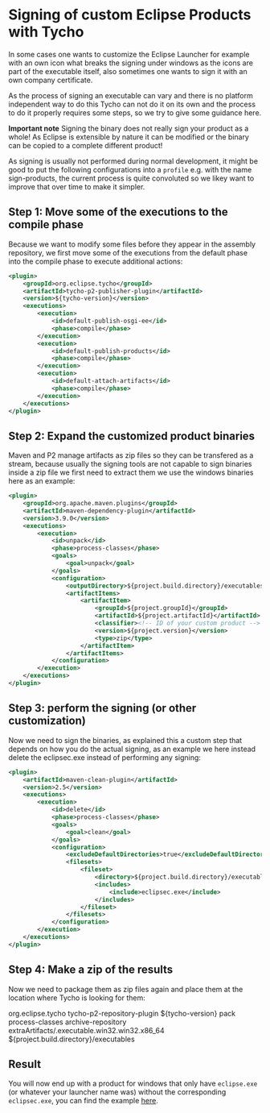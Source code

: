 # Signing of custom Eclipse Products with Tycho

In some cases one wants to customize the Eclipse Launcher for example with an own icon what breaks the signing under windows as the icons are part of the executable itself,
also sometimes one wants to sign it with an own company certificate.

As the process of signing an executable can vary and there is no platform independent way to do this Tycho can not do it on its own and the process to do it properly requires some steps,
so we try to give some guidance here.

**Important note** Signing the binary does not really sign your product as a whole! As Eclipse is extensible by nature it can be modified or the binary can be copied to a complete different product!

As signing is usually not performed during normal development, it might be good to put the following configurations into a `profile` e.g. with the name sign-products, the current process is quite convoluted so we likey want to improve that over time to make it simpler.

## Step 1: Move some of the executions to the compile phase

Because we want to modify some files before they appear in the assembly repository, we first move some of the executions from the default phase into the compile phase to execute additional actions:

```xml
<plugin>
	<groupId>org.eclipse.tycho</groupId>
	<artifactId>tycho-p2-publisher-plugin</artifactId>
	<version>${tycho-version}</version>
	<executions>
		<execution>
			<id>default-publish-osgi-ee</id>
			<phase>compile</phase>
		</execution>
		<execution>
			<id>default-publish-products</id>
			<phase>compile</phase>
		</execution>
		<execution>
			<id>default-attach-artifacts</id>
			<phase>compile</phase>
		</execution>
	</executions>
</plugin>
```

## Step 2: Expand the customized product binaries

Maven and P2 manage artifacts as zip files so they can be transfered as a stream, because usually the signing tools are not capable to sign binaries inside a zip file we first need to extract them we use the windows binaries here as an example:

```xml
<plugin>
	<groupId>org.apache.maven.plugins</groupId>
	<artifactId>maven-dependency-plugin</artifactId>
	<version>3.9.0</version>
	<executions>
		<execution>
			<id>unpack</id>
			<phase>process-classes</phase>
			<goals>
				<goal>unpack</goal>
			</goals>
			<configuration>
				<outputDirectory>${project.build.directory}/executables</outputDirectory>
				<artifactItems>
					<artifactItem>
						<groupId>${project.groupId}</groupId>
						<artifactId>${project.artifactId}</artifactId>
						<classifier><!-- ID of your custom product -->.executable.win32.win32.x86_64</classifier>
						<version>${project.version}</version>
						<type>zip</type>
					</artifactItem>
				</artifactItems>
			</configuration>
		</execution>
	</executions>
</plugin>
```

## Step 3: perform the signing (or other customization)

Now we need to sign the binaries, as explained this a custom step that depends on how you do the actual signing, as an example we here instead delete the eclipsec.exe instead of performing any signing:

```xml
<plugin>
	<artifactId>maven-clean-plugin</artifactId>
	<version>2.5</version>
	<executions>
		<execution>
			<id>delete</id>
			<phase>process-classes</phase>
			<goals>
				<goal>clean</goal>
			</goals>
			<configuration>
				<excludeDefaultDirectories>true</excludeDefaultDirectories>
				<filesets>
					<fileset>
						<directory>${project.build.directory}/executables</directory>
						<includes>
							<include>eclipsec.exe</include>
						</includes>
					</fileset>
				</filesets>
			</configuration>
		</execution>
	</executions>
</plugin>
```

## Step 4: Make a zip of the results

Now we need to package them as zip files again and place them at the location where Tycho is looking for them:

<plugin>
	<groupId>org.eclipse.tycho</groupId>
	<artifactId>tycho-p2-repository-plugin</artifactId>
	<version>${tycho-version}</version>
	<executions>
		<execution>
			<id>pack</id>
			<phase>process-classes</phase>
			<goals>
				<goal>archive-repository</goal>
			</goals>
			<configuration>
				<finalName>extraArtifacts/<!-- ID of your custom product -->.executable.win32.win32.x86_64</finalName>
				<repositoryLocation>${project.build.directory}/executables</repositoryLocation>
			</configuration>
		</execution>
	</executions>
</plugin>

## Result

You will now end up with a product for windows that only have `eclipse.exe` (or whatever your launcher name was) without the corresponding `eclipsec.exe`, you can find the example [here](https://github.com/eclipse-tycho/tycho/tree/master/demo/custom-signing-product).
